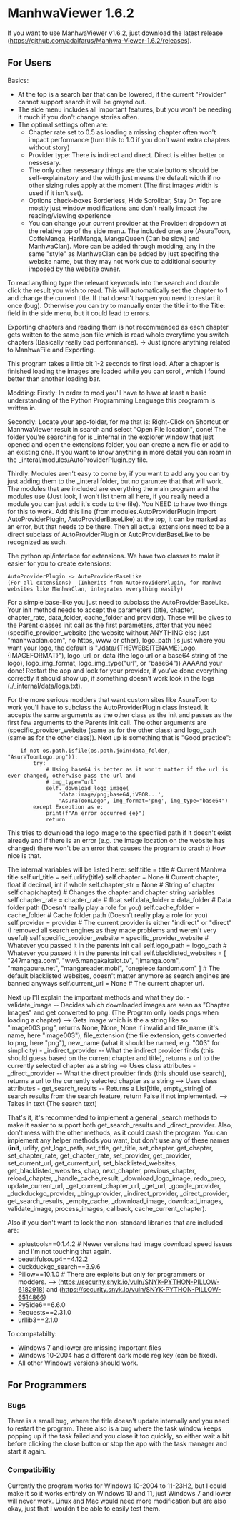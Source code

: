 # ManhwaViewer 1.6.2
 If you want to use ManhwaViewer v1.6.2, just download the latest release (https://github.com/adalfarus/Manhwa-Viewer-1.6.2/releases).

## For Users
Basics:
- At the top is a search bar that can be lowered, if the current "Provider" cannot support search it will be grayed out.
- The side menu includes all important features, but you won't be needing it much if you don't change stories often.
- The optimal settings often are:
    - Chapter rate set to 0.5 as loading a missing chapter often won't impact performance (turn this to 1.0 if you don't want extra chapters without story)
    - Provider type: There is indirect and direct. Direct is either better or nessesary.
    - The only other nessesary things are the scale buttons should be self-explainatory and the width just means the default width if no other sizing rules apply at the moment (The first images width is used if it isn't set).
    - Options check-boxes Borderless, Hide Scrollbar, Stay On Top are mostly just window modifications and don't really impact the reading/viewing experience
    - You can change your current provider at the Provider: dropdown at the relative top of the side menu. The included ones are (AsuraToon, CoffeManga, HariManga, MangaQueen (Can be slow) and ManhwaClan). More can be added through modding, any in the same "style" as ManhwaClan can be added by just specifing the website name, but they may not work due to additional security imposed by the website owner.

To read anything type the relevant keywords into the search and double click the result you wish to read. This will automatically set the chapter to 1 and change the current title. If that doesn't happen you need to restart it once (bug). Otherwise you can try to manually enter the title into the Title: field in the side menu, but it could lead to errors.

Exporting chapters and reading them is not recommended as each chapter gets written to the same json file which is read whole everytime you switch chapters (Basically really bad performance).
-> Just ignore anything related to ManhwaFile and Exporting.

This program takes a little bit 1-2 seconds to first load. After a chapter is finished loading the images are loaded while you can scroll, which I found better than another loading bar.

Modding:
Firstly: In order to mod you'll have to have at least a basic understanding of the Python Programming Language this programm is written in.

Secondly: Locate your app-folder, for me that is: Right-Click on Shortcut or ManhwaViewer result in search and select "Open File location", done! The folder you're searching for is _internal in the explorer window that just opened and open the extensions folder, you can create a new file or add to an existing one. If you want to know anything in more detail you can roam in the _interal/modules/AutoProviderPlugin.py file.

Thirdly: Modules aren't easy to come by, if you want to add any you can try just adding them to the _interal folder, but no garuntee that that will work. The modules that are included are everything the main program and the modules use (Just look, I won't list them all here, if you really need a module you can just add it's code to the file). You NEED to have two things for this to work. Add this line (from modules.AutoProviderPlugin import AutoProviderPlugin, AutoProviderBaseLike) at the top, it can be marked as an error, but that needs to be there. Then all actual extensions need to be a direct subclass of AutoProviderPlugin or AutoProviderBaseLike to be recognized as such.

The python api/interface for extensions. We have two classes to make it easier for you to create extensions:

	AutoProviderPlugin -> AutoProviderBaseLike
	(For all extensions)  (Inherits from AutoProviderPlugin, for Manhwa websites like ManhwaClan, integrates everything easily)

For a simple base-like you just need to subclass the AutoProviderBaseLike. Your init method needs to accept the parameters (title, chapter, chapter_rate, data_folder, cache_folder and provider). These will be gives to the Parent classes init call as the first parameters, after that you need (specific_provider_website (the website without ANYTHING else just "manhwaclan.com", no https, www or other), logo_path (is just where you want your logo, the default is "./data/{THEWEBSITENAME}Logo.{IMAGEFORMAT}"), logo_url_or_data (the logo url or a base64 string of the logo), logo_img_format, logo_img_type("url", or "base64"))
AAAAnd your done! Restart the app and look for your provider, if you've done everything correctly it should show up, if something doesn't work look in the logs (./_internal/data/logs.txt).

For the more serious modders that want custom sites like AsuraToon to work you'll have to subclass the AutoProviderPlugin class instead. It accepts the same arguments as the other class as the init and passes as the first few arguments to the Parents init call. The other arguments are (specific_provider_website (same as for the other class) and logo_path (same as for the other class)). Next up is something that is "Good practice":

        if not os.path.isfile(os.path.join(data_folder, "AsuraToonLogo.png")):
            try:
                # Using base64 is better as it won't matter if the url is ever changed, otherwise pass the url and
                # img_type="url"
                self._download_logo_image(
                    'data:image/png;base64,iVBOR...',
                    "AsuraToonLogo", img_format='png', img_type="base64")
            except Exception as e:
                print(f"An error occurred {e}")
                return

This tries to download the logo image to the specified path if it doesn't exist already and if there is an error (e.g. the image location on the website has changed) there won't be an error that causes the program to crash :) How nice is that.

The internal variables will be listed here:
        self.title = title  # Current Manhwa title
        self.url_title = self.urlify(title)
        self.chapter = None  # Current chapter, float if decimal, int if whole
        self.chapter_str = None  # String of chapter
        self.chap(chapter)  # Changes the chapter and chapter string variables
        self.chapter_rate = chapter_rate  # float
        self.data_folder = data_folder  # Data folder path (Doesn't really play a role for you)
        self.cache_folder = cache_folder  # Cache folder path (Doesn't really play a role for you)
        self.provider = provider  # The current provider is either "indirect" or "direct" (I removed all search engines as they made problems and weren't very useful)
        self.specific_provider_website = specific_provider_website  # Whatever you passed it in the parents init call
        self.logo_path = logo_path  # Whatever you passed it in the parents init call
        self.blacklisted_websites = [
            "247manga.com",
            "ww6.mangakakalot.tv",
            "jimanga.com",
            "mangapure.net",
            "mangareader.mobi",
            "onepiece.fandom.com"
        ]  # The default blacklisted websites, doesn't matter anymore as search engines are banned anyways
        self.current_url = None  # The current chapter url.

Next up I'll explain the important methods and what they do:
	- validate_image -- Decides which downloaded images are seen as "Chapter Images" and get converted to png. (The Program only loads pngs when loading a chapter) --> Gets image which is the a string like so "image003.png", returns None, None, None if invalid and file_name (it's name, here "image003"), file_extension (the file extension, gets converted to png, here "png"), new_name (what it should be named, e.g. "003" for simplicity)
	- _indirect_provider -- What the indirect provider finds (this should guess based on the current chapter and title), returns a url to the currently selected chapter as a string --> Uses class attributes
	- _direct_provider -- What the direct provider finds (this should use search), returns a url to the currently selected chapter as a string --> Uses class attributes
	- get_search_results -- Returns a List[title, empty_string] of search results from the search feature, return False if not implemented. --> Takes in text (The search text)

That's it, it's recommended to implement a general _search methods to make it easier to support both get_search_results and _direct_provider. Also, don't mess with the other methods, as it could crash the program. You can implement any helper methods you want, but don't use any of these names (__init__, urlify, get_logo_path, set_title, get_title, set_chapter, get_chapter, set_chapter_rate, get_chapter_rate, set_provider, get_provider, set_current_url, get_current_url, set_blacklisted_websites, get_blacklisted_websites, chap, next_chapter, previous_chapter, reload_chapter, _handle_cache_result, _download_logo_image, redo_prep, update_current_url, _get_current_chapter_url, _get_url, _google_provider, _duckduckgo_provider, _bing_provider, _indirect_provider, _direct_provider, get_search_results, _empty_cache, _download_image, download_images, validate_image, process_images, callback, cache_current_chapter).

Also if you don't want to look the non-standard libraries that are included are:

- aplustools==0.1.4.2  # Newer versions had image download speed issues and I'm not touching that again.
- beautifulsoup4==4.12.2
- duckduckgo_search==3.9.6
- Pillow==10.1.0  # There are exploits but only for programmers or modders. --> (https://security.snyk.io/vuln/SNYK-PYTHON-PILLOW-6182918) and (https://security.snyk.io/vuln/SNYK-PYTHON-PILLOW-6514866)
- PySide6==6.6.0
- Requests==2.31.0
- urllib3==2.1.0

To compatabilty: 
- Windows 7 and lower are missing important files
- Windows 10-2004 has a different dark mode reg key (can be fixed).
- All other Windows versions should work.


## For Programmers

### Bugs
There is a small bug, where the title doesn't update internally and you need to restart the program. There also is a bug where the task window keeps popping up if the task failed and you close it too quickly, so either wait a bit before clicking the close button or stop the app with the task manager and start it again.

### Compatibility
Currently the program works for Windows 10-2004 to 11-23H2, but I could make it so it works entirely on Windows 10 and 11, just Windows 7 and lower will never work. Linux and Mac would need more modification but are also okay, just that I wouldn't be able to easily test them.
